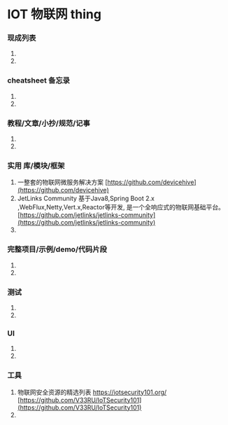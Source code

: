 # IOT 物联网 thing

### 现成列表
1. 
1. 

### cheatsheet 备忘录
1. 
1. 

### 教程/文章/小抄/规范/记事
1. 
1. 

### 实用 库/模块/框架
1. 一整套的物联网微服务解决方案
[https://github.com/devicehive](https://github.com/devicehive)
1. JetLinks Community 基于Java8,Spring Boot 2.x ,WebFlux,Netty,Vert.x,Reactor等开发, 是一个全响应式的物联网基础平台。
[https://github.com/jetlinks/jetlinks-community](https://github.com/jetlinks/jetlinks-community)
1. 

### 完整项目/示例/demo/代码片段
1. 
1. 

### 测试
1. 
1. 

### UI
1. 
1. 

### 工具
1. 物联网安全资源的精选列表 https://iotsecurity101.org/
[https://github.com/V33RU/IoTSecurity101](https://github.com/V33RU/IoTSecurity101)
1. 
